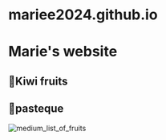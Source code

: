 # mariee2024.github.io
# Marie's website
## 🥝Kiwi fruits
## 🍉pasteque
![medium_list_of_fruits](https://github.com/mariee2024/mariee2024.github.io/assets/168383554/dd462a23-2102-4faa-ad34-ade2a94486d9)

